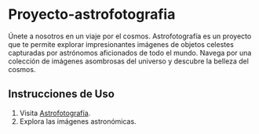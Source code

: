 # Proyecto-astrofotografia
Únete a nosotros en un viaje por el cosmos. Astrofotografía es un proyecto que te permite explorar impresionantes imágenes de objetos celestes capturadas por astrónomos aficionados de todo el mundo. Navega por una colección de imágenes asombrosas del universo y descubre la belleza del cosmos.
## Instrucciones de Uso
1. Visita [Astrofotografía](https://proyecto-astrofotografia.netlify.app/).
2. Explora las imágenes astronómicas.
